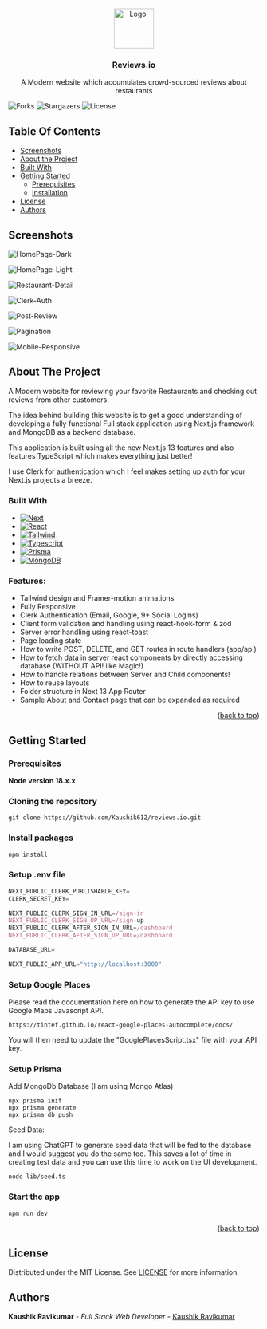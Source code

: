 <br/>
<p align="center">
<a href="https://github.com/Kaushik612/reviews.io">
    <img src="images/banner-1.jpg" alt="Logo" width="80" height="80">
  </a>
  <h3 align="center">Reviews.io</h3>

  <p align="center">
    A Modern website which accumulates crowd-sourced reviews about restaurants
    <br/>
  </p>
</p>

![Forks](https://img.shields.io/github/forks/Kaushik612/reviews.io?style=social) ![Stargazers](https://img.shields.io/github/stars/Kaushik612/reviews.io?style=social) ![License](https://img.shields.io/github/license/Kaushik612/reviews.io)

## Table Of Contents

- [Screenshots](#screenshots)
- [About the Project](#about-the-project)
- [Built With](#built-with)
- [Getting Started](#getting-started)
  - [Prerequisites](#prerequisites)
  - [Installation](#installation)
- [License](#license)
- [Authors](#authors)

## Screenshots

![HomePage-Dark](images/screenshots/homepage1.png)

![HomePage-Light](images/screenshots/homepage-light.png)

![Restaurant-Detail](images/screenshots/restaurant-detail-page.png)

![Clerk-Auth](images/screenshots/clerk-auth.png)

![Post-Review](images/screenshots/post-review.png)

![Pagination](images/screenshots/pagination.png)

![Mobile-Responsive](images/screenshots/mobile-responsive-1.png)

## About The Project

A Modern website for reviewing your favorite Restaurants and checking out reviews from other customers.

The idea behind building this website is to get a good understanding of developing a fully functional Full stack application using Next.js framework and MongoDB as a backend database.

This application is built using all the new Next.js 13 features and also features TypeScript which makes everything just better!

I use Clerk for authentication which I feel makes setting up auth for your Next.js projects a breeze.

### Built With

- [![Next][Next.js]][Next-url]
- [![React][React.js]][React-url]
- [![Tailwind][Tailwind.css]][Tailwind-url]
- [![Typescript][Typescript]][Typescript-url]
- [![Prisma][Prisma]][Prisma-url]
- [![MongoDB][MongoDB]][MongoDB-url]

### Features:

- Tailwind design and Framer-motion animations
- Fully Responsive
- Clerk Authentication (Email, Google, 9+ Social Logins)
- Client form validation and handling using react-hook-form & zod
- Server error handling using react-toast
- Page loading state
- How to write POST, DELETE, and GET routes in route handlers (app/api)
- How to fetch data in server react components by directly accessing database (WITHOUT API! like Magic!)
- How to handle relations between Server and Child components!
- How to reuse layouts
- Folder structure in Next 13 App Router
- Sample About and Contact page that can be expanded as required

<p align="right">(<a href="#readme-top">back to top</a>)</p>

## Getting Started

### Prerequisites

**Node version 18.x.x**

### Cloning the repository

```shell
git clone https://github.com/Kaushik612/reviews.io.git
```

### Install packages

```sh
npm install
```

### Setup .env file

```js
NEXT_PUBLIC_CLERK_PUBLISHABLE_KEY=
CLERK_SECRET_KEY=

NEXT_PUBLIC_CLERK_SIGN_IN_URL=/sign-in
NEXT_PUBLIC_CLERK_SIGN_UP_URL=/sign-up
NEXT_PUBLIC_CLERK_AFTER_SIGN_IN_URL=/dashboard
NEXT_PUBLIC_CLERK_AFTER_SIGN_UP_URL=/dashboard

DATABASE_URL=

NEXT_PUBLIC_APP_URL="http://localhost:3000"
```

### Setup Google Places

Please read the documentation here on how to generate the API key to use Google Maps Javascript API.

```shell
https://tintef.github.io/react-google-places-autocomplete/docs/
```
You will then need to update the "GooglePlacesScript.tsx" file with your API key.

### Setup Prisma

Add MongoDb Database (I am using Mongo Atlas)

```shell
npx prisma init
npx prisma generate
npx prisma db push
```

Seed Data:

I am using ChatGPT to generate seed data that will be fed to the database and I would suggest you do the same too. This saves a lot of time in creating test data and you can use this time to work on the UI development.

```shell
node lib/seed.ts
```

### Start the app

```shell
npm run dev
```

<p align="right">(<a href="#readme-top">back to top</a>)</p>

## License

Distributed under the MIT License. See [LICENSE](https://github.com/Kaushik612/reviews.io/blob/main/LICENSE.md) for more information.

## Authors

**Kaushik Ravikumar** - _Full Stack Web Developer_ - [Kaushik Ravikumar](https://github.com/kaushik612)

<!-- MARKDOWN LINKS & IMAGES -->
<!-- https://www.markdownguide.org/basic-syntax/#reference-style-links -->

[contributors-shield]: https://img.shields.io/github/contributors/github_username/repo_name.svg?style=for-the-badge
[contributors-url]: https://github.com/github_username/repo_name/graphs/contributors
[forks-shield]: https://img.shields.io/github/forks/github_username/repo_name.svg?style=for-the-badge
[forks-url]: https://github.com/github_username/repo_name/network/members
[stars-shield]: https://img.shields.io/github/stars/github_username/repo_name.svg?style=for-the-badge
[stars-url]: https://github.com/github_username/repo_name/stargazers
[issues-shield]: https://img.shields.io/github/issues/github_username/repo_name.svg?style=for-the-badge
[issues-url]: https://github.com/github_username/repo_name/issues
[license-shield]: https://img.shields.io/github/license/github_username/repo_name.svg?style=for-the-badge
[license-url]: https://github.com/github_username/repo_name/blob/master/LICENSE.txt
[linkedin-shield]: https://img.shields.io/badge/-LinkedIn-black.svg?style=for-the-badge&logo=linkedin&colorB=555
[linkedin-url]: https://linkedin.com/in/linkedin_username
[product-screenshot]: images/screenshot.png
[Next.js]: https://img.shields.io/badge/next.js-000000?style=for-the-badge&logo=nextdotjs&logoColor=white
[Next-url]: https://nextjs.org/
[React.js]: https://img.shields.io/badge/React-20232A?style=for-the-badge&logo=react&logoColor=61DAFB
[React-url]: https://reactjs.org/
[Tailwind.css]: https://img.shields.io/badge/Tailwind_CSS-38B2AC?style=for-the-badge&logo=tailwind-css&logoColor=white
[Tailwind-url]: https://tailwindcss.com/
[Typescript]: https://img.shields.io/badge/TypeScript-007ACC?style=for-the-badge&logo=typescript&logoColor=white
[Typescript-url]: https:/typescript.org
[Prisma]: https://img.shields.io/badge/Prisma-3982CE?style=for-the-badge&logo=Prisma&logoColor=white
[Prisma-url]: https:/prisma.io
[MongoDB]: https://img.shields.io/badge/MongoDB-4EA94B?style=for-the-badge&logo=mongodb&logoColor=white
[MongoDB-url]: https:/mongodb.com
